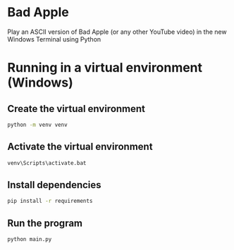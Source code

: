 # Bad Apple
Play an ASCII version of Bad Apple (or any other YouTube video) in the new Windows Terminal using Python

# Running in a virtual environment (Windows)
## Create the virtual environment
```cmd
python -m venv venv
```
## Activate the virtual environment
```cmd
venv\Scripts\activate.bat
```
## Install dependencies
```cmd
pip install -r requirements
```
## Run the program
```cmd
python main.py
```
